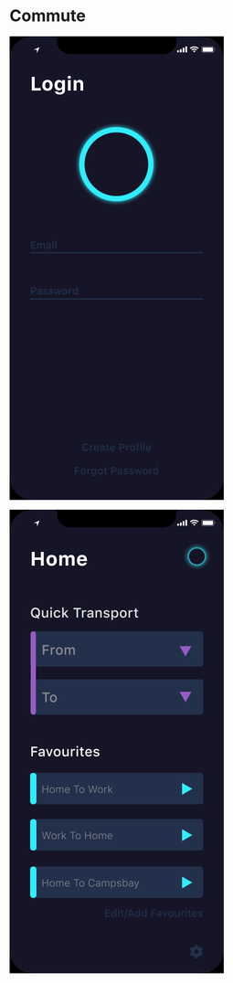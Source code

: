 # Commute

![Login](https://github.com/ahwelgemoed/Commute/blob/master/img/Login%20(iPhone%20X).png)

![Home](https://github.com/ahwelgemoed/Commute/blob/master/img/Home%20(iPhone%20X)1.png)